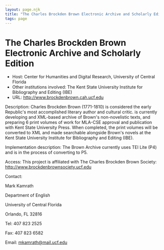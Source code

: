 ```yaml
---
layout: page.njk
title: "The Charles Brockden Brown Electronic Archive and Scholarly Edition"
tags: page
---
```

# The Charles Brockden Brown Electronic Archive and Scholarly Edition











* Host: Center for Humanities and Digital Research, University of Central Florida
* Other institutions involved: The Kent State University Institute for Bibliography and Editing (IBE)
* URL: <http://www.brockdenbrown.cah.ucf.edu>



Description:
 Charles Brockden Brown (1771-1810) is considered the early Republic's most accomplished
 literary author and cultural critic. is currently developing and XML-based archive
 of Brown's non-novelistic texts, and preparing 6 print volumes of work for MLA-CSE
 approval and publication with Kent State University Press. When completed, the print
 volumes will be converted to XML and made searchable alongside Brown's novels at the
 Kent State University Institute for Bibliography and Editing (IBE). 



Implementation description:
 The Brown Archive currently uses TEI Lite (P4) and is in the process of converting
 to P5. 



Access:
 This project is affiliated with The Charles Brockden Brown Society: <http://www.brockdenbrownsociety.ucf.edu>



Contact: 



Mark Kamrath


Department of English


University of Central Florida


Orlando, FL 32816


Tel: 407 823 2525


Fax: 407 823 6582


Email: [mkamrath@mail.ucf.edu](mailto:mkamrath@mail.ucf.edu)





